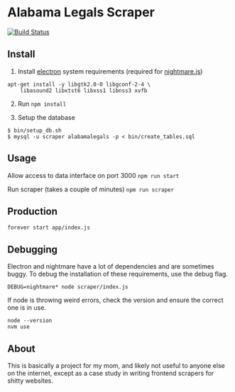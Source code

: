 # Alabama Legals Scraper

[![Build Status](https://travis-ci.org/tinta/ALLegalsScraper.svg?branch=master)](https://travis-ci.org/tinta/ALLegalsScraper)

## Install

1) Install [electron](https://electronjs.org/) system requirements (required for [nightmare.js](https://github.com/segmentio/nightmare))
```
apt-get install -y libgtk2.0-0 libgconf-2-4 \
    libasound2 libxtst6 libxss1 libnss3 xvfb
```
2) Run `npm install`

3) Setup the database
```
$ bin/setup_db.sh
$ mysql -u scraper alabamalegals -p < bin/create_tables.sql
```

## Usage

Allow access to data interface on port 3000
`npm run start`

Run scraper (takes a couple of minutes)
`npm run scraper`

## Production

`forever start app/index.js`

## Debugging

Electron and nightmare have a lot of dependencies and are sometimes buggy. To debug the installation of these requirements, use the debug flag.

```
DEBUG=nightmare* node scraper/index.js
```

If node is throwing weird errors, check the version and ensure the correct one is in use.

```
node --version
nvm use
```

## About

This is basically a project for my mom, and likely not useful to anyone else on the internet, except as a case study in writing frontend scrapers for shitty websites.
